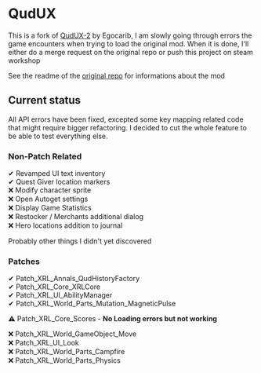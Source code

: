 # QudUX
This is a fork of [QudUX-2](https://github.com/egocarib/CavesOfQud-QudUX-v2?tab=readme-ov-file) by Egocarib, I am slowly going through errors the game encounters when trying to load the original mod. When it is done, I'll either do a merge request on the original repo or push this project on steam workshop

See the readme of the [original repo](https://github.com/egocarib/CavesOfQud-QudUX-v2?tab=readme-ov-file) for informations about the mod

## Current status
All API errors have been fixed, excepted some key mapping related code that might require bigger refactoring. I decided to cut the whole feature to be able to test everything else.

### Non-Patch Related
✔ Revamped UI text inventory<br>
✔ Quest Giver location markers<br>
❌ Modify character sprite<br>
❌ Open Autoget settings<br>
❌ Display Game Statistics<br>
❌ Restocker / Merchants additional dialog <br>
❌ Hero locations addition to journal<br>

Probably other things I didn't yet discovered

### Patches
✔ Patch_XRL_Annals_QudHistoryFactory<br>
✔ Patch_XRL_Core_XRLCore<br>
✔ Patch_XRL_UI_AbilityManager<br>
✔ Patch_XRL_World_Parts_Mutation_MagneticPulse<br>

⚠️ Patch_XRL_Core_Scores - **No Loading errors but not working**<br>

❌ Patch_XRL_World_GameObject_Move<br>
❌ Patch_XRL_UI_Look<br>
❌ Patch_XRL_World_Parts_Campfire<br>
❌ Patch_XRL_World_Parts_Physics<br>
